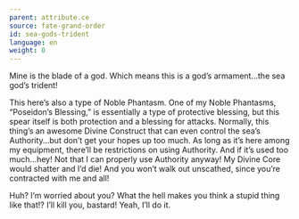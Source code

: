 ```yaml
---
parent: attribute.ce
source: fate-grand-order
id: sea-gods-trident
language: en
weight: 0
---
```


Mine is the blade of a god.
Which means this is a god’s armament…the sea god’s trident!

This here’s also a type of Noble Phantasm.
One of my Noble Phantasms, “Poseidon’s Blessing,” is essentially a type of protective blessing, but this spear itself is both protection and a blessing for attacks.
Normally, this thing’s an awesome Divine Construct that can even control the sea’s Authority…but don’t get your hopes up too much. As long as it’s here among my equipment, there’ll be restrictions on using Authority. And if it’s used too much…hey! Not that I can properly use Authority anyway! My Divine Core would shatter and I’d die!
And you won’t walk out unscathed, since you’re contracted with me and all!

Huh?
I’m worried about you?
What the hell makes you think a stupid thing like that!?
I’ll kill you, bastard!
Yeah, I’ll do it.
